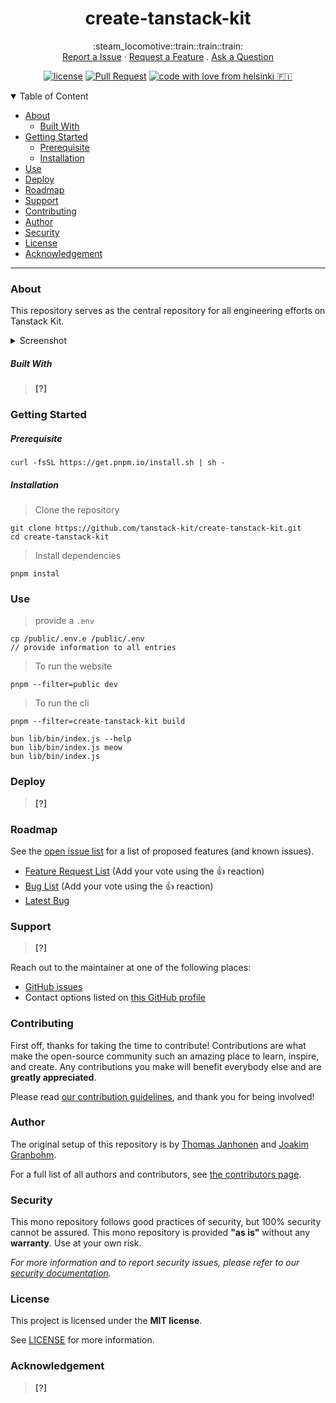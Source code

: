 <div align="center">

# create-tanstack-kit

<div>:steam_locomotive::train::train::train:</div>


<div>
  <a href="https://github.com/tanstack-kit/create-tanstack-kit/issues/new?assignees=&labels=bug&template=01_BUG_REPORT.md&title=bug%3A+">Report a Issue</a> · <a href="https://github.com/tanstack-kit/create-tanstack-kit/issues/new?assignees=&labels=enhancement&template=02_FEATURE_REQUEST.md&title=feat%3A+">Request a Feature</a> . <a href="https://github.com/tanstack-kit/create-tanstack-kit/issues/new?assignees=&labels=question&template=04_SUPPORT_QUESTION.md&title=support%3A+">Ask a Question</a>
</div>

<div>

[![license](https://img.shields.io/github/license/tanstack-kit/create-tanstack-kit.svg?style=flat-square)](LICENSE) [![Pull Request](https://img.shields.io/badge/PRs-welcome-ff69b4.svg?style=flat-square)](https://github.com/tanstack-kit/create-tanstack-kit/issues?q=is%3Aissue+is%3Aopen+label%3A%22help+wanted%22) [![code with love from helsinki 🇫🇮](https://img.shields.io/badge/%3C%2F%3E%20with%20%E2%99%A5%20by-tanstack-kit-ff1414.svg?style=flat-square)](https://github.com/tanstack-kit)

</div>

</div>

<details open="open">
  <summary>Table of Content</summary>

- [About](#about)
  - [Built With](#built-with)
- [Getting Started](#getting-started)
  - [Prerequisite](#prerequisite)
  - [Installation](#installation)
- [Use](#use)
- [Deploy](#deploy)
- [Roadmap](#roadmap)
- [Support](#support)
- [Contributing](#contributing)
- [Author](#author)
- [Security](#security)
- [License](#license)
- [Acknowledgement](#acknowledgement)
</details>

---

### About

This repository serves as the central repository for all engineering efforts on Tanstack Kit.

<details>
  <summary>Screenshot</summary>
  <br />

> **[?]**

</details>

##### Built With

> **[?]**

### Getting Started

##### Prerequisite

```shell
curl -fsSL https://get.pnpm.io/install.sh | sh -
```

##### Installation

> Clone the repository
```shell
git clone https://github.com/tanstack-kit/create-tanstack-kit.git
cd create-tanstack-kit
```

> Install dependencies
```shell
pnpm instal
```

### Use

> provide a `.env`
```shell
cp /public/.env.e /public/.env
// provide information to all entries
```

> To run the website
```shell
pnpm --filter=public dev
```

> To run the cli
```shell
pnpm --filter=create-tanstack-kit build

bun lib/bin/index.js --help
bun lib/bin/index.js meow
bun lib/bin/index.js
```

### Deploy

> **[?]**

### Roadmap

See the [open issue list](https://github.com/tanstack-kit/create-tanstack-kit/issues) for a list of proposed features (and known issues).

- [Feature Request List](https://github.com/tanstack-kit/create-tanstack-kit/issues?q=label%3Aenhancement+is%3Aopen+sort%3Areactions-%2B1-desc) (Add your vote using the 👍 reaction)
- [Bug List](https://github.com/tanstack-kit/create-tanstack-kit/issues?q=is%3Aissue+is%3Aopen+label%3Abug+sort%3Areactions-%2B1-desc) (Add your vote using the 👍 reaction)
- [Latest Bug](https://github.com/tanstack-kit/create-tanstack-kit/issues?q=is%3Aopen+is%3Aissue+label%3Abug)

### Support

> **[?]**

Reach out to the maintainer at one of the following places:

- [GitHub issues](https://github.com/tanstack-kit/create-tanstack-kit/issues/new?assignees=&labels=question&template=04_SUPPORT_QUESTION.md&title=support%3A+)
- Contact options listed on [this GitHub profile](https://github.com/tanstack-kit)

### Contributing

First off, thanks for taking the time to contribute! Contributions are what make the open-source community such an amazing place to learn, inspire, and create. Any contributions you make will benefit everybody else and are **greatly appreciated**.

Please read [our contribution guidelines](documentation/contribute.md), and thank you for being involved!

### Author

The original setup of this repository is by [Thomas Janhonen](https://github.com/the-real-undefinedtea) and [Joakim Granbohm](https://github.com/joakimgrr).

For a full list of all authors and contributors, see [the contributors page](https://github.com/tanstack-kit/create-tanstack-kit/contributors).

### Security

This mono repository follows good practices of security, but 100% security cannot be assured.
This mono repository is provided **"as is"** without any **warranty**. Use at your own risk.

_For more information and to report security issues, please refer to our [security documentation](documentation/security.md)._

### License

This project is licensed under the **MIT license**.

See [LICENSE](license) for more information.

### Acknowledgement

> **[?]**
